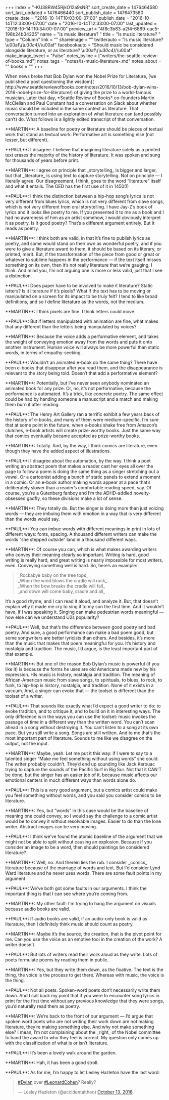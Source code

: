 +++
index = "-KU38RW45RjkO12a9sNR"
sort_create_date = 1476464580
sort_last_updated = 1476466440
sort_publish_date = 1476473580
create_date = "2016-10-14T10:03:00-07:00"
publish_date = "2016-10-14T12:33:00-07:00"
date = "2016-10-14T12:33:00-07:00"
last_updated = "2016-10-14T10:34:00-07:00"
preview_url = "4f8c3b83-a2f4-6869-cac5-198b24b34225"
name = "Is music literature? "
title = "Is music literature? "
type = "Column"
link = ""
shareimage = ""
twitterauto = "Is music literature?  \u00af\\_(\u30c4)_/\u00af"
facebookauto = "Should music be considered alongside literature, or as literature?  \u00af\\_(\u30c4)_/\u00af"
make_image_tweet = "False"
notes_byline = ["writers/the-seattle-review-of-books.md"]
notes_tags = "notes/is-music-literature-.md"
notes_about = ""
books = ""
+++
<p class="intro">When news broke that Bob Dylan won the Nobel Prize for Literature, [we published a post questioning the wisdom]( http://www.seattlereviewofbooks.com/notes/2016/10/13/bob-dylan-wins-2016-nobel-prize-for-literature/) of giving the prize to a world-famous musician. Later that day, *Seattle Review of Books* co-founders Martin McClellan and Paul Constant had a conversation on Slack about whether music should be included in the same context as literature. That conversation turned into an exploration of what literature can (and possibly can’t) do. What follows is a lightly edited transcript of that conversation.</p>

<p class="noindent">**MARTIN**: A baseline for poetry or literature should be pieces of textual work that stand as textual work. Performative art is something else (not lesser, but different).</p>

<p class="noindent">**PAUL**: I disagree. I believe that imagining literature solely as a printed text erases the majority of the history of literature. It was spoken and sung for thousands of years before print. </p>

<p class="noindent">**MARTIN**:  I agree on principle that _storytelling_ is bigger and larger, but that _literature_ is using text to capture storytelling. Not on principle — I literally agree. Our disagreement, I think, goes to the word “literature” itself and what it entails. The OED has the first use of it in 1450(!)</p>

<p class="noindent">**PAUL**: I think the distinction between a hip-hop song’s lyrics is not very different from blues lyrics, which is not very different from slave songs, which is not very different from oral storytelling. I have Jay-Z’s book of lyrics and it looks like poetry to me. If you presented it to me as a book and I had no awareness of him as an artist somehow, I would obviously interpret it as poetry. Is it good poetry? That’s a different argument entirely. But it reads as poetry. </p>

<p class="noindent">**MARTIN**:  I think both are valid, in that it’s fine to publish lyrics as poetry, and some would stand on their own as wonderful poetry, and if you were to give a literature award to them, it should be based on its literary, or printed, merit. But, if the transformation of the piece from good or great or whatever to sublime happens in the performance — if the text itself misses something on its own, then it’s not really literature that we’re gauging, I think. And mind you, I’m not arguing one is more or less valid, just that I see a distinction. </p>

<p class="noindent">**PAUL**:  Does paper have to be involved to make it literature? Static letters?  Is it literature if it’s pixels? What if the text has to be moving or manipulated on a screen for its impact to be truly felt? I tend to like broad definitions, and so I define literature as the words, not the medium. </p>

<p class="noindent">**MARTIN**:  I think pixels are fine. I think letters could move. </p>

<p class="noindent">**PAUL**: But if letters manipulated with animation are fine, what makes that any different than the letters being manipulated by voices? </p>

<p class="noindent">**MARTIN**: Because the voice adds a performative element, and takes the weight of conveying emotion away from the words and puts it onto another instrument. Human voice will always be more powerful than static words, in terms of empathy-seeking. </p>

<p class="noindent">**PAUL**: Wouldn’t an animated e-book do the same thing? There have been e-books that disappear after you read them, and the disappearance is relevant to the story being told. Doesn’t that add a performative element? </p>

<p class="noindent">**MARTIN**: Potentially, but I’ve never seen anybody nominated an animated book for any prize. Or, no, it’s not performative, because the performance is automated. It’s a trick, like concrete poetry. The same effect could be had by handing someone a manuscript and a match and making them burn it after reading. </p>

<p class="noindent">**PAUL**: The Henry Art Gallery ran a terrific exhibit a few years back of the history of e-books, and many of them were medium-specific. I’m sure that at some point in the future, when e-books shake free from Amazon’s clutches, e-book artists will create prize-worthy books. Just the same way that comics eventually became accepted as prize-worthy books. </p>

<p class="noindent">**MARTIN**: Totally. And, by the way, I think comics are literature, even though they have the added aspect of illustrations. </p>

<p class="noindent">**PAUL**:  I disagree about the automation, by the way. I think a poet writing an abstract poem that makes a reader cast her eyes all over the page to follow a poem is doing the same thing as a singer stretching out a vowel. Or a cartoonist adding a bunch of static panels to extend a moment in a comic. Or an e-book author making words appear at a pace that’s deliberately slower than a reader’s comfortable reading speed, say. Of course, you’re a Gutenberg fanboy and I’m the ADHD-addled novelty-obsessed gadfly, so these divisions make a lot of sense. </p>

<p class="noindent">**MARTIN**:  They totally do. But the singer is doing more than just voicing words — they are imbuing them with emotion in a way that is very different than the words would say. </p>

<p class="noindent">**PAUL**: You can imbue words with different meanings in print in lots of different ways: fonts, spacing. A thousand different writers can make the words “she stepped outside” land in a thousand different ways. </p>

<p class="noindent">**MARTIN**: Of course you can, which is what makes awarding writers who convey their meaning clearly so important. Writing is hard, good writing is really hard, and great writing is nearly impossible for most writers, even. Conveying something well is hard. So, here’s an example: </p>

<blockquote><p class="noindent">
_Rockabye baby on the tree tops_<br>
_When the wind blows the cradle will rock_<br>
_When the bow breaks the cradle will fall_<br>
_and down will come baby, cradle and all_</p>
</blockquote>

It’s a good rhyme, and I can read it aloud, and analyze it.  But, that doesn’t explain why it made me cry to sing it to my son the first time. And it wouldn’t have, if I was speaking it. Singing can make pedestrian words meaningful — how else can we understand U2s popularity?

<p class="noindent">**PAUL**:  Well, but that’s the difference between good poetry and bad poetry.  And sure, a good performance can make a bad poem good, but some songwriters are better lyricists than others.  And besides, it’s more than the music that makes that poem meaningful for you. It’s history and nostalgia and tradition. The music, I’d argue, is the least important part of that example. </p>

<p class="noindent">**MARTIN**: But one of the reason Bob Dylan’s music is powerful (if you like it) is because the forms he uses are old Americana made new by his expression. HIs music is history, nostalgia and tradition. The meaning of African-American music from slave songs, to spirituals, to blues, to rock, to funk, to hip-hop is history, nostalgia, and tradition. None of it exists in a vacuum. And, a singer can evoke that — the toolset is different than the toolset of a writer. </p>

<p class="noindent">**PAUL**: That sounds like exactly what I’d expect a good writer to do: to evoke tradition, and to critique it, and to build on it in interesting ways. The only difference is in the ways you can use the toolset: music invokes the passage of time in a different way than the written word. You can’t scan ahead in a song without destroying it. You can’t listen to a song at its own pace. But you still write a song. Songs are still written. And to me that’s the most important part of literature. Sounds to me like we disagree on the output, not the input. </p>

<p class="noindent">**MARTIN**:  Maybe, yeah. Let me put it this way: if I were to say to a talented singer “Make me feel something without using words” she could. The writer probably couldn’t. They’d end up sounding like Jack Kerouac trying to capture the sounds of the Pacific Surf in Big Sur. Not that it CAN’T be done, but the singer has an easier job of it, because music affects our emotional centers in much different ways than words alone do. </p>

<p class="noindent">**PAUL**: This is a very good argument, but a comics artist could make you feel something without words, and you said you consider comics to be literature. </p>

<p class="noindent">**MARTIN**: Yes, but “words” in this case would be the baseline of meaning one could convey, so I would say the challenge to a comic artist would be to convey it without resolvable images. Easier to do than the lone writer. Abstract images can be very moving. </p>

<p class="noindent">**PAUL**: I think we’ve found the atomic baseline of the argument that we might not be able to split without causing an explosion. Because if you consider an image to be a word, then should paintings be considered literature? </p>

<p class="noindent">**MARTIN**: Well, no. And therein lies the rub. I consider _comics_ literature because of the marriage of words and text. But I'd consider Lynd Ward literature and he never uses words. There are some fault points in my argument </p>

<p class="noindent">**PAUL**: We’ve both got some faults in our arguments. I think the important thing is that I can see where you’re coming from. </p>

<p class="noindent">**MARTIN**:  My other fault: I'm trying to hang the argument on visuals because audio books are valid. </p>

<p class="noindent">**PAUL**: If audio books are valid, if an audio-only book is valid as literature, then I definitely think music should count as poetry. </p>

<p class="noindent">**MARTIN**:  Maybe it’s the source, the creation, that is the pivot point for me. Can you use the voice as an emotive tool in the creation of the work? A writer doesn't. </p>

<p class="noindent">**PAUL**: But lots of writers read their work aloud as they write. Lots of poets formulate poems by reading them in public. </p>

<p class="noindent">**MARTIN**: Yes, but they write them down, as the fixative. The text is the thing, the voice is the process to get there. Whereas with music, the voice is the thing.</p>

<p class="noindent">**PAUL**:  Not all poets. Spoken-word poets don’t necessarily write them down. And I call back my point that if you were to encounter song lyrics in print for the first time without any previous knowledge that they were songs, you’d naturally read them as poetry. </p>

<p class="noindent">**MARTIN**: We’re back to the front of our argument — I’d argue that spoken word poets who are not writing their work down are not making literature, they’re making something else. And why not make something else? I mean, I’m not complaining about the _right_ of the Nobel committee to hand the award to who they feel is correct. My question only comes up with the classification of what is or isn’t literature. </p>

<p class="noindent">**PAUL**:   It’s been a lovely walk around the garden. </p>

<p class="noindent">**MARTIN**: Hah, it has been a good stroll. </p>

<p class="noindent">**PAUL**: As for me, I’m happy to let Lesley Hazleton have the last word: </p>

<blockquote class="twitter-tweet" data-lang="en"><p lang="en" dir="ltr"><a href="https://twitter.com/hashtag/Dylan?src=hash">#Dylan</a> over <a href="https://twitter.com/hashtag/LeonardCohen?src=hash">#LeonardCohen</a>?  Really?</p>&mdash; Lesley Hazleton (@accidentaltheo) <a href="https://twitter.com/accidentaltheo/status/786654112074964994">October 13, 2016</a></blockquote>

